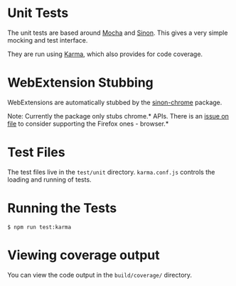 # Unit Tests

The unit tests are based around [Mocha](http://mochajs.org/) and
[Sinon](http://sinonjs.org/). This gives a very simple mocking and test interface.

They are run using [Karma](https://karma-runner.github.io), which also provides
for code coverage.

# WebExtension Stubbing

WebExtensions are automatically stubbed by the
[sinon-chrome](https://github.com/acvetkov/sinon-chrome) package.

Note: Currently the package only stubs chrome.* APIs. There is an
[issue on file](https://github.com/acvetkov/sinon-chrome/issues/40) to consider
supporting the Firefox ones - browser.*

# Test Files

The test files live in the `test/unit` directory. `karma.conf.js` controls the
loading and running of tests.

# Running the Tests

```shell
$ npm run test:karma
```

# Viewing coverage output

You can view the code output in the `build/coverage/` directory.
